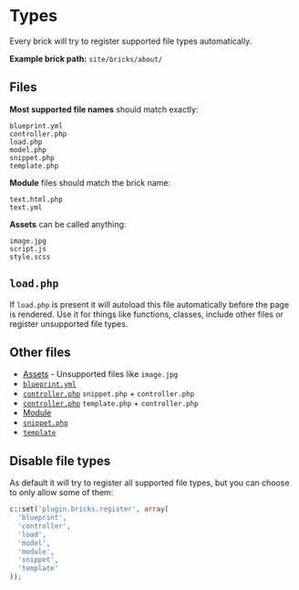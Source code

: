 # Types

Every brick will try to register supported file types automatically.

**Example brick path:** `site/bricks/about/`

## Files

**Most supported file names** should match exactly:

```text
blueprint.yml
controller.php
load.php
model.php
snippet.php
template.php
```

**Module** files should match the brick name:

```text
text.html.php
text.yml
```

**Assets** can be called anything:

```text
image.jpg
script.js
style.scss
```

## `load.php`

If `load.php` is present it will autoload this file automatically before the page is rendered. Use it for things like functions, classes, include other files or register unsupported file types.

## Other files

- [Assets](docs/assets) - Unsupported files like `image.jpg`
- [`blueprint.yml`](https://getkirby.com/docs/panel/blueprints)
- [`controller.php`](docs/snippet-controller.md) `snippet.php` + `controller.php`
- [`controller.php`](https://getkirby.com/docs/developer-guide/advanced/controllers) `template.php` + `controller.php`
- [Module](https://github.com/getkirby-plugins/modules-plugin)
- [`snippet.php`](https://getkirby.com/docs/templates/snippets)
- [`template`](https://getkirby.com/docs/templates/hello-world)

## Disable file types 

As default it will try to register all supported file types, but you can choose to only allow some of them:

```php
c::set('plugin.bricks.register', array(
  'blueprint',
  'controller',
  'load',
  'model',
  'module',
  'snippet',
  'template'
));
```